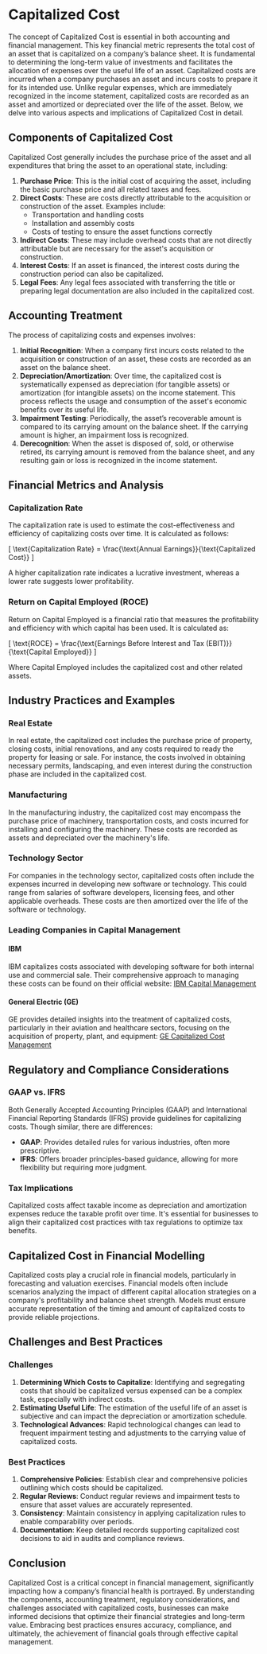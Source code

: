 # Capitalized Cost

The concept of Capitalized Cost is essential in both accounting and financial management. This key financial metric represents the total cost of an asset that is capitalized on a company’s balance sheet. It is fundamental to determining the long-term value of investments and facilitates the allocation of expenses over the useful life of an asset. Capitalized costs are incurred when a company purchases an asset and incurs costs to prepare it for its intended use. Unlike regular expenses, which are immediately recognized in the income statement, capitalized costs are recorded as an asset and amortized or depreciated over the life of the asset. Below, we delve into various aspects and implications of Capitalized Cost in detail.

## Components of Capitalized Cost

Capitalized Cost generally includes the purchase price of the asset and all expenditures that bring the asset to an operational state, including:

1. **Purchase Price**: This is the initial cost of acquiring the asset, including the basic purchase price and all related taxes and fees.
2. **Direct Costs**: These are costs directly attributable to the acquisition or construction of the asset. Examples include:
    - Transportation and handling costs
    - Installation and assembly costs
    - Costs of testing to ensure the asset functions correctly
3. **Indirect Costs**: These may include overhead costs that are not directly attributable but are necessary for the asset's acquisition or construction.
4. **Interest Costs**: If an asset is financed, the interest costs during the construction period can also be capitalized.
5. **Legal Fees**: Any legal fees associated with transferring the title or preparing legal documentation are also included in the capitalized cost.

## Accounting Treatment

The process of capitalizing costs and expenses involves:
1. **Initial Recognition**: When a company first incurs costs related to the acquisition or construction of an asset, these costs are recorded as an asset on the balance sheet.
2. **Depreciation/Amortization**: Over time, the capitalized cost is systematically expensed as depreciation (for tangible assets) or amortization (for intangible assets) on the income statement. This process reflects the usage and consumption of the asset's economic benefits over its useful life.
3. **Impairment Testing**: Periodically, the asset’s recoverable amount is compared to its carrying amount on the balance sheet. If the carrying amount is higher, an impairment loss is recognized.
4. **Derecognition**: When the asset is disposed of, sold, or otherwise retired, its carrying amount is removed from the balance sheet, and any resulting gain or loss is recognized in the income statement.

## Financial Metrics and Analysis

### Capitalization Rate
The capitalization rate is used to estimate the cost-effectiveness and efficiency of capitalizing costs over time. It is calculated as follows:

\[ \text{Capitalization Rate} = \frac{\text{Annual Earnings}}{\text{Capitalized Cost}} \]

A higher capitalization rate indicates a lucrative investment, whereas a lower rate suggests lower profitability.

### Return on Capital Employed (ROCE)
Return on Capital Employed is a financial ratio that measures the profitability and efficiency with which capital has been used. It is calculated as:

\[ \text{ROCE} = \frac{\text{Earnings Before Interest and Tax (EBIT)}}{\text{Capital Employed}} \]

Where Capital Employed includes the capitalized cost and other related assets.

## Industry Practices and Examples

### Real Estate

In real estate, the capitalized cost includes the purchase price of property, closing costs, initial renovations, and any costs required to ready the property for leasing or sale. For instance, the costs involved in obtaining necessary permits, landscaping, and even interest during the construction phase are included in the capitalized cost.

### Manufacturing

In the manufacturing industry, the capitalized cost may encompass the purchase price of machinery, transportation costs, and costs incurred for installing and configuring the machinery. These costs are recorded as assets and depreciated over the machinery's life.

### Technology Sector

For companies in the technology sector, capitalized costs often include the expenses incurred in developing new software or technology. This could range from salaries of software developers, licensing fees, and other applicable overheads. These costs are then amortized over the life of the software or technology.

### Leading Companies in Capital Management

#### IBM
IBM capitalizes costs associated with developing software for both internal use and commercial sale. Their comprehensive approach to managing these costs can be found on their official website:
[IBM Capital Management](https://www.ibm.com/financing/us-en/capital-management)

#### General Electric (GE)
GE provides detailed insights into the treatment of capitalized costs, particularly in their aviation and healthcare sectors, focusing on the acquisition of property, plant, and equipment:
[GE Capitalized Cost Management](https://www.ge.com/investor-relations)

## Regulatory and Compliance Considerations

### GAAP vs. IFRS
Both Generally Accepted Accounting Principles (GAAP) and International Financial Reporting Standards (IFRS) provide guidelines for capitalizing costs. Though similar, there are differences:
- **GAAP**: Provides detailed rules for various industries, often more prescriptive.
- **IFRS**: Offers broader principles-based guidance, allowing for more flexibility but requiring more judgment.

### Tax Implications
Capitalized costs affect taxable income as depreciation and amortization expenses reduce the taxable profit over time. It's essential for businesses to align their capitalized cost practices with tax regulations to optimize tax benefits.

## Capitalized Cost in Financial Modelling

Capitalized costs play a crucial role in financial models, particularly in forecasting and valuation exercises. Financial models often include scenarios analyzing the impact of different capital allocation strategies on a company's profitability and balance sheet strength. Models must ensure accurate representation of the timing and amount of capitalized costs to provide reliable projections.

## Challenges and Best Practices

### Challenges
1. **Determining Which Costs to Capitalize**: Identifying and segregating costs that should be capitalized versus expensed can be a complex task, especially with indirect costs.
2. **Estimating Useful Life**: The estimation of the useful life of an asset is subjective and can impact the depreciation or amortization schedule.
3. **Technological Advances**: Rapid technological changes can lead to frequent impairment testing and adjustments to the carrying value of capitalized costs.

### Best Practices
1. **Comprehensive Policies**: Establish clear and comprehensive policies outlining which costs should be capitalized.
2. **Regular Reviews**: Conduct regular reviews and impairment tests to ensure that asset values are accurately represented.
3. **Consistency**: Maintain consistency in applying capitalization rules to enable comparability over periods.
4. **Documentation**: Keep detailed records supporting capitalized cost decisions to aid in audits and compliance reviews.

## Conclusion

Capitalized Cost is a critical concept in financial management, significantly impacting how a company’s financial health is portrayed. By understanding the components, accounting treatment, regulatory considerations, and challenges associated with capitalized costs, businesses can make informed decisions that optimize their financial strategies and long-term value. Embracing best practices ensures accuracy, compliance, and ultimately, the achievement of financial goals through effective capital management.